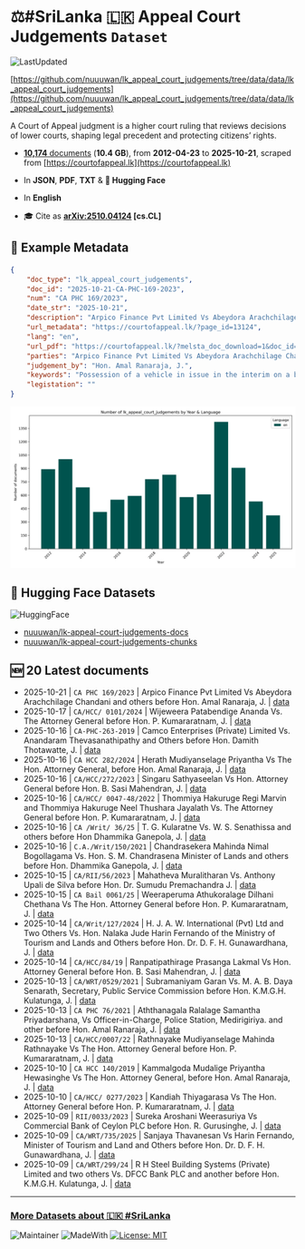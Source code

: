 # ⚖️#SriLanka 🇱🇰 Appeal Court Judgements `Dataset`

![LastUpdated](https://img.shields.io/badge/last_updated-2025--10--22_19:00:56-green)

[https://github.com/nuuuwan/lk_appeal_court_judgements/tree/data/data/lk_appeal_court_judgements](https://github.com/nuuuwan/lk_appeal_court_judgements/tree/data/data/lk_appeal_court_judgements)

A Court of Appeal judgment is a higher court ruling that reviews decisions of lower courts, shaping legal precedent and protecting citizens’ rights.

- [**10,174** documents](https://github.com/nuuuwan/lk_appeal_court_judgements/tree/data/data/lk_appeal_court_judgements) (**10.4 GB**), from **2012-04-23** to **2025-10-21**, scraped from [https://courtofappeal.lk](https://courtofappeal.lk)

- In **JSON**, **PDF**, **TXT** & **🤗 Hugging Face**

- In **English**

- 🎓 Cite as **[arXiv:2510.04124](https://arxiv.org/abs/2510.04124) [cs.CL]**

## 📝 Example Metadata

```json
{
    "doc_type": "lk_appeal_court_judgements",
    "doc_id": "2025-10-21-CA-PHC-169-2023",
    "num": "CA PHC 169/2023",
    "date_str": "2025-10-21",
    "description": "Arpico Finance Pvt Limited Vs Abeydora Arachchilage Chandani and others before Hon. Amal Ranaraja, J.",
    "url_metadata": "https://courtofappeal.lk/?page_id=13124",
    "lang": "en",
    "url_pdf": "https://courtofappeal.lk/?melsta_doc_download=1&doc_id=4247d1f5-473c-41e8-b9d3-a17eb69a2680&filename=PHC%20169-23.pdf.pdf",
    "parties": "Arpico Finance Pvt Limited Vs Abeydora Arachchilage Chandani and others",
    "judgement_by": "Hon. Amal Ranaraja, J.",
    "keywords": "Possession of a vehicle in issue in the interim on a bond \u2013 Growing concern regarding the increasing number of frivolous applications \u2013 Safeguarding the judiciary from being bogged down by unsubstantial claims",
    "legistation": ""
}
```

![Chart](https://raw.githubusercontent.com/nuuuwan/lk_appeal_court_judgements/refs/heads/data/data/lk_appeal_court_judgements/docs_by_year_and_lang.png)

## 🤗 Hugging Face Datasets

![HuggingFace](https://img.shields.io/badge/-HuggingFace-FDEE21?style=for-the-badge&logo=HuggingFace)

- [nuuuwan/lk-appeal-court-judgements-docs](https://huggingface.co/datasets/nuuuwan/lk-appeal-court-judgements-docs)
- [nuuuwan/lk-appeal-court-judgements-chunks](https://huggingface.co/datasets/nuuuwan/lk-appeal-court-judgements-chunks)

## 🆕 20 Latest documents

- 2025-10-21 | `CA PHC 169/2023` | Arpico Finance Pvt Limited Vs Abeydora Arachchilage Chandani and others before Hon. Amal Ranaraja, J. | [data](https://github.com/nuuuwan/lk_appeal_court_judgements/tree/data/data/lk_appeal_court_judgements/2020s/2025/2025-10-21-CA-PHC-169-2023)
- 2025-10-17 | `CA/HCC/ 0101/2024` | Wijeweera Patabendige Ananda Vs. The Attorney General before Hon. P. Kumararatnam, J. | [data](https://github.com/nuuuwan/lk_appeal_court_judgements/tree/data/data/lk_appeal_court_judgements/2020s/2025/2025-10-17-CA-HCC--0101-2024)
- 2025-10-16 | `CA-PHC-263-2019` | Camco Enterprises (Private) Limited Vs. Anandaram Thevasanathipathy and Others before Hon. Damith Thotawatte, J. | [data](https://github.com/nuuuwan/lk_appeal_court_judgements/tree/data/data/lk_appeal_court_judgements/2020s/2025/2025-10-16-CA-PHC-263-2019)
- 2025-10-16 | `CA HCC 282/2024` | Herath Mudiyanselage Priyantha Vs The Hon. Attorney General, before Hon. Amal Ranaraja, J. | [data](https://github.com/nuuuwan/lk_appeal_court_judgements/tree/data/data/lk_appeal_court_judgements/2020s/2025/2025-10-16-CA-HCC-282-2024)
- 2025-10-16 | `CA/HCC/272/2023` | Singaru Sathyaseelan Vs Hon. Attorney General before Hon. B. Sasi Mahendran, J. | [data](https://github.com/nuuuwan/lk_appeal_court_judgements/tree/data/data/lk_appeal_court_judgements/2020s/2025/2025-10-16-CA-HCC-272-2023)
- 2025-10-16 | `CA/HCC/ 0047-48/2022` | Thommiya Hakuruge Regi Marvin and Thommiya Hakuruge Neel Thushara Jayalath Vs. The Attorney General before Hon. P. Kumararatnam, J. | [data](https://github.com/nuuuwan/lk_appeal_court_judgements/tree/data/data/lk_appeal_court_judgements/2020s/2025/2025-10-16-CA-HCC--0047-48-2022)
- 2025-10-16 | `CA /Writ/ 36/25` | T. G. Kularatne Vs. W. S. Senathissa and others before Hon Dhammika Ganepola, J. | [data](https://github.com/nuuuwan/lk_appeal_court_judgements/tree/data/data/lk_appeal_court_judgements/2020s/2025/2025-10-16-CA--Writ--36-25)
- 2025-10-16 | `C.A./Writ/150/2021` | Chandrasekera Mahinda Nimal Bogollagama Vs. Hon. S. M. Chandrasena Minister of Lands and others before Hon. Dhammika Ganepola, J. | [data](https://github.com/nuuuwan/lk_appeal_court_judgements/tree/data/data/lk_appeal_court_judgements/2020s/2025/2025-10-16-C-A--Writ-150-2021)
- 2025-10-15 | `CA/RII/56/2023` | Mahatheva Muralitharan Vs. Anthony Upali de Silva before Hon. Dr. Sumudu Premachandra J. | [data](https://github.com/nuuuwan/lk_appeal_court_judgements/tree/data/data/lk_appeal_court_judgements/2020s/2025/2025-10-15-CA-RII-56-2023)
- 2025-10-15 | `CA Bail 0061/25` | Weeraperuma Athukoralage Dilhani Chethana Vs The Hon. Attorney General before Hon. P. Kumararatnam, J. | [data](https://github.com/nuuuwan/lk_appeal_court_judgements/tree/data/data/lk_appeal_court_judgements/2020s/2025/2025-10-15-CA-Bail-0061-25)
- 2025-10-14 | `CA/Writ/127/2024` | H. J. A. W. International (Pvt) Ltd and Two Others Vs. Hon. Nalaka Jude Harin Fernando of the Ministry of Tourism and Lands and Others before Hon. Dr. D. F. H. Gunawardhana, J. | [data](https://github.com/nuuuwan/lk_appeal_court_judgements/tree/data/data/lk_appeal_court_judgements/2020s/2025/2025-10-14-CA-Writ-127-2024)
- 2025-10-14 | `CA/HCC/84/19` | Ranpatipathirage Prasanga Lakmal Vs Hon. Attorney General before Hon. B. Sasi Mahendran, J. | [data](https://github.com/nuuuwan/lk_appeal_court_judgements/tree/data/data/lk_appeal_court_judgements/2020s/2025/2025-10-14-CA-HCC-84-19)
- 2025-10-13 | `CA/WRT/0529/2021` | Subramaniyam Garan Vs. M. A. B. Daya Senarath, Secretary, Public Service Commission before Hon. K.M.G.H. Kulatunga, J. | [data](https://github.com/nuuuwan/lk_appeal_court_judgements/tree/data/data/lk_appeal_court_judgements/2020s/2025/2025-10-13-CA-WRT-0529-2021)
- 2025-10-13 | `CA PHC 76/2021` | Aththanagala Ralalage Samantha Priyadarshana, Vs Officer-in-Charge, Police Station, Medirigiriya. and other before Hon. Amal Ranaraja, J. | [data](https://github.com/nuuuwan/lk_appeal_court_judgements/tree/data/data/lk_appeal_court_judgements/2020s/2025/2025-10-13-CA-PHC-76-2021)
- 2025-10-13 | `CA/HCC/0007/22` | Rathnayake Mudiyanselage Mahinda Rathnayake Vs The Hon. Attorney General before Hon. P. Kumararatnam, J. | [data](https://github.com/nuuuwan/lk_appeal_court_judgements/tree/data/data/lk_appeal_court_judgements/2020s/2025/2025-10-13-CA-HCC-0007-22)
- 2025-10-10 | `CA HCC 140/2019` | Kammalgoda Mudalige Priyantha Hewasinghe Vs The Hon. Attorney General, before Hon. Amal Ranaraja, J. | [data](https://github.com/nuuuwan/lk_appeal_court_judgements/tree/data/data/lk_appeal_court_judgements/2020s/2025/2025-10-10-CA-HCC-140-2019)
- 2025-10-10 | `CA/HCC/ 0277/2023` | Kandiah Thiyagarasa Vs The Hon. Attorney General before Hon. P. Kumararatnam, J. | [data](https://github.com/nuuuwan/lk_appeal_court_judgements/tree/data/data/lk_appeal_court_judgements/2020s/2025/2025-10-10-CA-HCC--0277-2023)
- 2025-10-09 | `RII/0033/2023` | Sureka Aroshani Weerasuriya Vs Commercial Bank of Ceylon PLC before Hon. R. Gurusinghe, J. | [data](https://github.com/nuuuwan/lk_appeal_court_judgements/tree/data/data/lk_appeal_court_judgements/2020s/2025/2025-10-09-RII-0033-2023)
- 2025-10-09 | `CA/WRT/735/2025` | Sanjaya Thavanesan Vs Harin Fernando, Minister of Tourism and Land and Others before Hon. Dr. D. F. H. Gunawardhana, J. | [data](https://github.com/nuuuwan/lk_appeal_court_judgements/tree/data/data/lk_appeal_court_judgements/2020s/2025/2025-10-09-CA-WRT-735-2025)
- 2025-10-09 | `CA/WRT/299/24` | R H Steel Building Systems (Private) Limited and two others Vs. DFCC Bank PLC and another before Hon. K.M.G.H. Kulatunga, J. | [data](https://github.com/nuuuwan/lk_appeal_court_judgements/tree/data/data/lk_appeal_court_judgements/2020s/2025/2025-10-09-CA-WRT-299-24)

---

### [More Datasets about 🇱🇰 #SriLanka](https://github.com/nuuuwan/lk_datasets)

![Maintainer](https://img.shields.io/badge/maintainer-nuuuwan-red)
![MadeWith](https://img.shields.io/badge/made_with-python-blue)
[![License: MIT](https://img.shields.io/badge/License-MIT-yellow.svg)](https://opensource.org/licenses/MIT)
